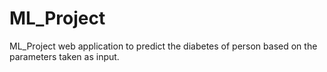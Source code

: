 # ML_Project
ML_Project web application to predict the diabetes of person based on the parameters taken as input.
